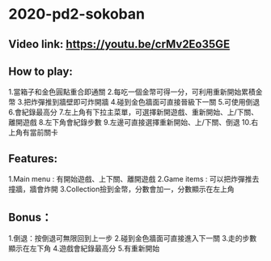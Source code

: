 # 2020-pd2-sokoban
## Video link: https://youtu.be/crMv2Eo35GE
## How to play: 
1.當箱子和金色圓點重合即通關
2.每吃一個金幣可得一分，可利用重新開始累積金幣
3.把炸彈推到牆壁即可炸開牆
4.碰到金色牆面可直接晉級下一關
5.可使用倒退
6.會紀錄最高分
7.左上角有下拉主菜單，可選擇新開遊戲、重新開始、上/下關、離開遊戲
8.左下角會紀錄步數
9.左邊可直接選擇重新開始、上/下關、倒退
10.右上角有當前關卡
## Features:
1.Main menu : 有開始遊戲、上下關、離開遊戲
2.Game items : 可以把炸彈推去撞牆，牆會炸開
3.Collection撿到金幣，分數會加一，分數顯示在左上角
## Bonus：
1.倒退：按倒退可無限回到上一步
2.碰到金色牆面可直接進入下一關
3.走的步數顯示在左下角
4.遊戲會紀錄最高分
5.有重新開始


